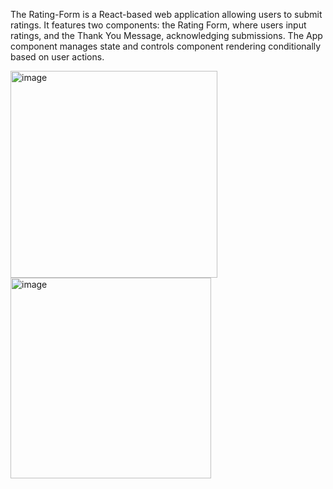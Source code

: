The Rating-Form is a React-based web application allowing users to submit ratings. It features two components: the Rating Form, where users input ratings, and the Thank You Message, acknowledging submissions. The App component manages state and controls component rendering conditionally based on user actions.

<img width="331" alt="image" src="https://github.com/shazkhan2/Rating-form/assets/115549210/0b7f3e7b-45ff-4393-a36c-e7f638963c9a">

<img width="321" alt="image" src="https://github.com/shazkhan2/Rating-form/assets/115549210/adca74bd-20b0-49ab-854d-cc61af586553">

